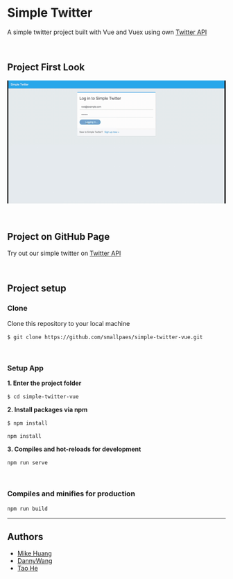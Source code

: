 # Simple Twitter
A simple twitter project built with Vue and Vuex using own [Twitter API](https://github.com/smallpaes/simple-twitter-express-starter)

<p>&nbsp;</p>

## Project First Look
![Simple Twitter Project First Look](project-first-look.gif)

<p>&nbsp;</p>

## Project on GitHub Page
Try out our simple twitter on [Twitter API](https://smallpaes.github.io/simple-twitter-vue/)

<p>&nbsp;</p>

## Project setup
### Clone

Clone this repository to your local machine

```
$ git clone https://github.com/smallpaes/simple-twitter-vue.git
```

<p>&nbsp;</p>

### Setup App
**1. Enter the project folder**

```
$ cd simple-twitter-vue
```

**2. Install packages via npm**

```
$ npm install
```

```
npm install
```

**3. Compiles and hot-reloads for development**
```
npm run serve
```

<p>&nbsp;</p>

### Compiles and minifies for production
```
npm run build
```

___


## Authors
- [Mike Huang](https://github.com/smallpaes)
- [DannyWang](https://github.com/windate3411)
- [Tao He](https://github.com/cTaohe)